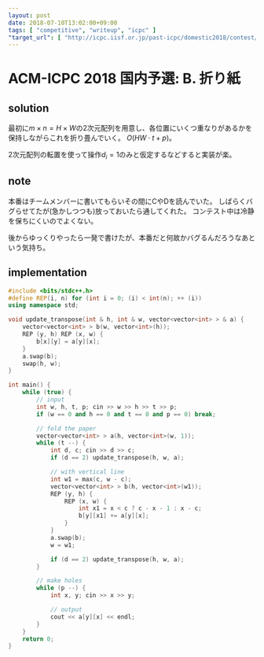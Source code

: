 ```yaml
---
layout: post
date: 2018-07-10T13:02:00+09:00
tags: [ "competitive", "writeup", "icpc" ]
"target_url": [ "http://icpc.iisf.or.jp/past-icpc/domestic2018/contest/all_ja.html", "http://icpc.iisf.or.jp/past-icpc/domestic2018/judgedata/B/" ]
---
```


# ACM-ICPC 2018 国内予選: B. 折り紙

## solution

最初に$m \times n = H \times W$の$2$次元配列を用意し、各位置にいくつ重なりがあるかを保持しながらこれを折り畳んでいく。
$O(HW \cdot t + p)$。

$2$次元配列の転置を使って操作$d_i = 1$のみと仮定するなどすると実装が楽。

## note

本番はチームメンバーに書いてもらいその間にCやDを読んでいた。
しばらくバグらせてたが(急かしつつも)放っておいたら通してくれた。
コンテスト中は冷静を保ちにくいのでよくない。

後からゆっくりやったら一発で書けたが、本番だと何故かバグるんだろうなあという気持ち。

## implementation

``` c++
#include <bits/stdc++.h>
#define REP(i, n) for (int i = 0; (i) < int(n); ++ (i))
using namespace std;

void update_transpose(int & h, int & w, vector<vector<int> > & a) {
    vector<vector<int> > b(w, vector<int>(h));
    REP (y, h) REP (x, w) {
        b[x][y] = a[y][x];
    }
    a.swap(b);
    swap(h, w);
}

int main() {
    while (true) {
        // input
        int w, h, t, p; cin >> w >> h >> t >> p;
        if (w == 0 and h == 0 and t == 0 and p == 0) break;

        // fold the paper
        vector<vector<int> > a(h, vector<int>(w, 1));
        while (t --) {
            int d, c; cin >> d >> c;
            if (d == 2) update_transpose(h, w, a);

            // with vertical line
            int w1 = max(c, w - c);
            vector<vector<int> > b(h, vector<int>(w1));
            REP (y, h) {
                REP (x, w) {
                    int x1 = x < c ? c - x - 1 : x - c;
                    b[y][x1] += a[y][x];
                }
            }
            a.swap(b);
            w = w1;

            if (d == 2) update_transpose(h, w, a);
        }

        // make holes
        while (p --) {
            int x, y; cin >> x >> y;

            // output
            cout << a[y][x] << endl;
        }
    }
    return 0;
}
```
